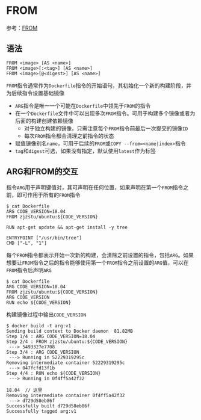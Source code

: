 
# FROM

参考：[FROM](https://docs.docker.com/engine/reference/builder/#from)

## 语法

```
FROM <image> [AS <name>]
FROM <image>[:<tag>] [AS <name>]
FROM <image>[@<digest>] [AS <name>]
```

`FROM`指令通常作为`Dockerfile`指令的开始语句，其初始化一个新的构建阶段，并为后续指令设置基础镜像

* `ARG`指令是唯一一个可能在`Dockerfile`中领先于`FROM`的指令
* 在一个`Dockerfile`文件中可以出现多次`FROM`指令。可用于构建多个镜像或者为后面的构建创建依赖镜像
    * 对于独立构建的镜像，只需注意每个`FROM`指令前最后一次提交的镜像`ID`
    * 每次`FROM`指令都会清理之前指令的状态
* 赋值镜像别名`name`，可用于后续的`FROM`或`COPY --from=<name|index>`指令
* `tag`和`digest`可选，如果没有指定，默认使用`latest`作为标签

## ARG和FROM的交互

指令`ARG`用于声明键值对，其可声明在任何位置，如果声明在第一个`FROM`指令之前，即可作用于所有的`FROM`指令

```
$ cat Dockerfile 
ARG CODE_VERSION=18.04
FROM zjzstu/ubuntu:${CODE_VERSION}

RUN apt-get update && apt-get install -y tree

ENTRYPOINT ["/usr/bin/tree"]
CMD ["-L", "1"]
```

每个`FROM`指令都表示开始一次新的构建，会清除之前设置的指令，包括`ARG`。如果想要让`FROM`指令之后的指令能够使用第一个`FROM`指令之前设置的`ARG`值，可以在`FROM`指令后声明`ARG`

```
$ cat Dockerfile
ARG CODE_VERSION=18.04
FROM zjzstu/ubuntu:${CODE_VERSION}
ARG CODE_VERSION
RUN echo ${CODE_VERSION}
```

构建镜像过程中输出`CODE_VERSION`

```
$ docker build -t arg:v1 .
Sending build context to Docker daemon  81.82MB
Step 1/4 : ARG CODE_VERSION=18.04
Step 2/4 : FROM zjzstu/ubuntu:${CODE_VERSION}
 ---> 5493327e7708
Step 3/4 : ARG CODE_VERSION
 ---> Running in 52229319295c
Removing intermediate container 52229319295c
 ---> 047fcfd13f1b
Step 4/4 : RUN echo ${CODE_VERSION}
 ---> Running in 0f4ff5a42f32

18.04  // 这里
Removing intermediate container 0f4ff5a42f32
 ---> d729d58eb86f
Successfully built d729d58eb86f
Successfully tagged arg:v1
```